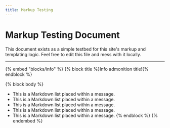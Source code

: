 ```yaml
---
title: Markup Testing
---
```


# Markup Testing Document

This document exists as a simple testbed for this site's markup and templating logic. Feel free to edit this file and
mess with it locally.

---

{% embed "blocks/info" %}
  {% block title %}Info admonition title!{% endblock %}
  
  {% block body %}
* This is a Markdown list placed within a message.
* This is a Markdown list placed within a message.
* This is a Markdown list placed within a message.
* This is a Markdown list placed within a message.
* This is a Markdown list placed within a message.
  {% endblock %}
{% endembed %}
